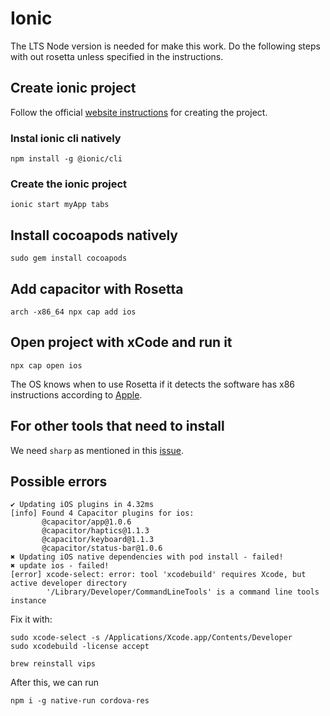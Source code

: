 # Ionic

The LTS Node version is needed for make this work. Do the following steps with out rosetta unless specified in the instructions.

## Create ionic project

Follow the official [website instructions](https://ionicframework.com/getting-started) for creating the project.

### Instal ionic cli natively

`npm install -g @ionic/cli`

### Create the ionic project

`ionic start myApp tabs`

## Install cocoapods natively

`sudo gem install cocoapods`

## Add capacitor with Rosetta

`arch -x86_64 npx cap add ios`

## Open project with xCode and run it

`npx cap open ios`

The OS knows when to use Rosetta if it detects the software has x86 instructions according to [Apple](https://developer.apple.com/documentation/apple_silicon/about_the_rosetta_translation_environment).

## For other tools that need to install

We need `sharp` as mentioned in this [issue](https://github.com/lovell/sharp/issues/2460).

## Possible errors

```
✔ Updating iOS plugins in 4.32ms
[info] Found 4 Capacitor plugins for ios:
       @capacitor/app@1.0.6
       @capacitor/haptics@1.1.3
       @capacitor/keyboard@1.1.3
       @capacitor/status-bar@1.0.6
✖ Updating iOS native dependencies with pod install - failed!
✖ update ios - failed!
[error] xcode-select: error: tool 'xcodebuild' requires Xcode, but active developer directory
        '/Library/Developer/CommandLineTools' is a command line tools instance
```

Fix it with:

```
sudo xcode-select -s /Applications/Xcode.app/Contents/Developer
sudo xcodebuild -license accept
```

`brew reinstall vips`

After this, we can run

`npm i -g native-run cordova-res`
